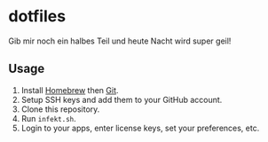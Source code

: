 # dotfiles

Gib mir noch ein halbes Teil und heute Nacht wird super geil!

## Usage

1. Install [Homebrew](https://brew.sh/index_pt-br) then
   [Git](https://formulae.brew.sh/formula/git#default).
2. Setup SSH keys and add them to your GitHub account.
3. Clone this repository.
4. Run `infekt.sh`.
5. Login to your apps, enter license keys, set your preferences, etc.
